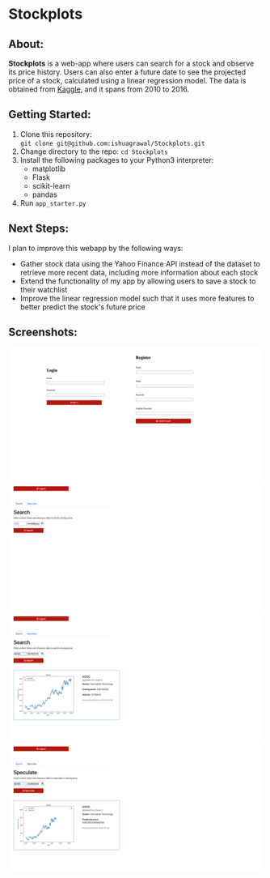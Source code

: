 # Stockplots

## About:
**Stockplots** is a web-app where users can search for a stock and observe its price history. Users can also enter a future date to see the projected price of a stock, calculated using a linear regression model. The data is obtained from [Kaggle](https://www.kaggle.com/datasets/dgawlik/nyse), and it spans from 2010 to 2016.

## Getting Started:
1. Clone this repository:  
`git clone git@github.com:ishuagrawal/Stockplots.git`
2. Change directory to the repo: `cd Stockplots`
3. Install the following packages to your Python3 interpreter:
    * matplotlib
    * Flask
    * scikit-learn
    * pandas
4. Run `app_starter.py`

## Next Steps:
I plan to improve this webapp by the following ways: 
* Gather stock data using the Yahoo Finance API instead of the dataset to retrieve more recent data, including more information about each stock
* Extend the functionality of my app by allowing users to save a stock to their watchlist
* Improve the linear regression model such that it uses more features to better predict the stock's future price

## Screenshots:

![Login/Register Page](readme-images/login_register.png "Login/Register")
![Home Page](readme-images/Home.png "Home Page")
![Search Page](readme-images/Search.png "Search Page")
![Speculate Page](readme-images/Speculate.png "Speculate Page")
